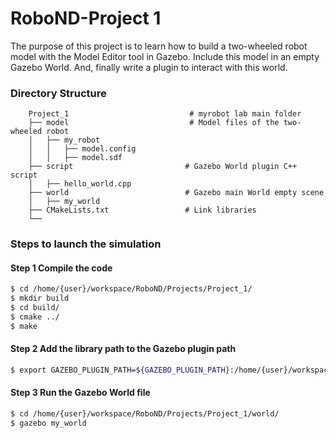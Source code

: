 # RoboND-Project 1
The purpose of this project is to learn how to build a two-wheeled robot model with the Model Editor tool in Gazebo. Include this model in an empty Gazebo World. And, finally write a plugin to interact with this world.  

### Directory Structure
```
    Project_1                           # myrobot lab main folder 
    ├── model                           # Model files of the two-wheeled robot
    │   ├── my_robot
    │   │   ├── model.config
    │   │   ├── model.sdf
    ├── script                         # Gazebo World plugin C++ script      
    │   ├── hello_world.cpp
    ├── world                          # Gazebo main World empty scene
    │   ├── my_world
    ├── CMakeLists.txt                 # Link libraries 
    └──                              
```

### Steps to launch the simulation

#### Step 1 Compile the code
```sh
$ cd /home/{user}/workspace/RoboND/Projects/Project_1/
$ mkdir build
$ cd build/
$ cmake ../
$ make
```

#### Step 2 Add the library path to the Gazebo plugin path  
```sh
$ export GAZEBO_PLUGIN_PATH=${GAZEBO_PLUGIN_PATH}:/home/{user}/workspace/RoboND/Projects/Project_1/build
```

#### Step 3 Run the Gazebo World file  
```sh
$ cd /home/{user}/workspace/RoboND/Projects/Project_1/world/
$ gazebo my_world
```
    
 

